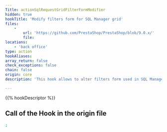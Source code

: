 ```yaml
---
Title: actionSqlRequestGridFilterFormModifier
hidden: true
hookTitle: 'Modify filters form for SQL Manager grid'
files:
    -
        url: 'https://github.com/PrestaShop/PrestaShop/blob/9.0.x/'
        file: 
locations:
    - 'back office'
type: action
hookAliases: 
array_return: false
check_exceptions: false
chain: false
origin: core
description: 'This hook allows to alter filters form used in SQL Manager'

---
```


{{% hookDescriptor %}}

## Call of the Hook in the origin file

```php
;
```
